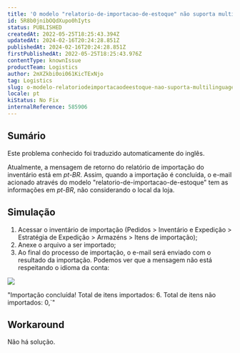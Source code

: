 ```yaml
---
title: 'O modelo "relatorio-de-importacao-de-estoque" não suporta multi-linguagem'
id: 5R8b0jnibOQdXupo0hIyts
status: PUBLISHED
createdAt: 2022-05-25T18:25:43.394Z
updatedAt: 2024-02-16T20:24:28.851Z
publishedAt: 2024-02-16T20:24:28.851Z
firstPublishedAt: 2022-05-25T18:25:43.976Z
contentType: knownIssue
productTeam: Logistics
author: 2mXZkbi0oi061KicTExNjo
tag: Logistics
slug: o-modelo-relatoriodeimportacaodeestoque-nao-suporta-multilinguagem
locale: pt
kiStatus: No Fix
internalReference: 585906
---
```


## Sumário

<div class="alert alert-info">
  <p>Este problema conhecido foi traduzido automaticamente do inglês.</p>
</div>


Atualmente, a mensagem de retorno do relatório de importação do inventário está em _pt-BR_. Assim, quando a importação é concluída, o e-mail acionado através do modelo "relatorio-de-importacao-de-estoque" tem as informações em _pt-BR_, não considerando o local da loja.



## Simulação



1. Acessar o inventário de importação (Pedidos > Inventário e Expedição > Estratégia de Expedição > Armazéns > Itens de importação);
2. Anexe o arquivo a ser importado;
3. Ao final do processo de importação, o e-mail será enviado com o resultado da importação. Podemos ver que a mensagem não está respeitando o idioma da conta:

![](https://vtexhelp.zendesk.com/attachments/token/ir6cFOIA64r7ZAC7GEdbw6pww/?name=image.png)

"Importação concluída! Total de itens importados: 6. Total de itens não importados: 0,`"




## Workaround


Não há solução.

